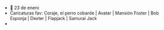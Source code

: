 - 🎂 23 de enero
- Caricaturas fav: Coraje, el perro cobarde | Avatar | Mansión Foster | Bob Esponja | Dexter | Flapjack | Samurai Jack
- 